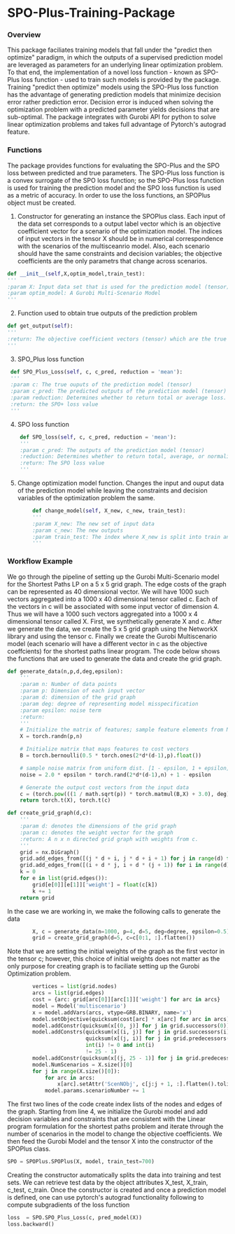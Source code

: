 # SPO-Plus-Training-Package

### Overview
This package faciliates training models that fall under the "predict then optimize" paradigm, in which the outputs of a supervised prediction model are leveraged as parameters for an underlying linear optimization problem. To that end, the implementation of a novel loss function - known as SPO-Plus loss function - used to train such models is provided by the package. Training "predict then optimize" models using the SPO-Plus loss function has the advantage of generating prediction models that minimize decision error rather prediction error. Decision error is induced when solving the optimization problem with a predicted parameter yields decisions that are sub-optimal. The package integrates with Gurobi API for python to solve linear optimization problems and takes full advantage of Pytorch's autograd feature.

### Functions
The package provides functions for evaluating the SPO-Plus and the SPO loss between predicted and true parameters. The SPO-Plus loss function is a convex surrogate of the SPO loss function; so the SPO-Plus loss function is used for training the prediction model and the SPO loss function is used as a metric of accuracy. In order to use the loss functions, an SPOPlus object must be created.

1. Constructor for generating an instance the SPOPlus class. Each input of the data set corresponds to a output label vector which is an objective coefficient vector for a scenario of the optimization model. The indices of  input vectors in the tensor X should be in numerical correspondence with the scenarios of the multisceanrio model. Also, each scenario should have the same constraints and decision variables; the objective coefficients are the only parametrs that change across scenarios.
```python
def __init__(self,X,optim_model,train_test):
'''
:param X: Input data set that is used for the prediction model (tensor)
:param optim_model: A Gurobi Multi-Scenario Model
'''  
```
2. Function used to obtain true outputs of the prediction problem
```python
def get_output(self):
'''
:return: The objective coefficient vectors (tensor) which are the true outputs of the prediction model
'''

```
3. SPO_Plus loss function
```python
 def SPO_Plus_Loss(self, c, c_pred, reduction = 'mean'):
 '''
 :param c: The true ouputs of the prediction model (tensor)
 :param c_pred: The predicted outputs of the prediction model (tensor)
 :param reduction: Determines whether to return total or average loss. Takes values 'mean' or 'sum'.
 :return: the SPO+ loss value
 '''
```
4. SPO loss function
```python
    def SPO_loss(self, c, c_pred, reduction = 'mean'):
    '''
    :param c_pred: The outputs of the prediction model (tensor)
    :reduction: Determines whether to return total, average, or normalized SPO loss. Takes values 'mean','sum', or 'normalized'
    :return: The SPO loss value
    '''
```
5. Change optimization model function. Changes the input and ouput data of the prediction model while leaving the constraints and decision variables of the optimization problem the same.
```python
        def change_model(self, X_new, c_new, train_test):
        '''
        :param X_new: The new set of input data
        :param c_new: The new outputs
        :param train_test: The index where X_new is split into train and test data
        '''
```
### Workflow Example
We go through the pipeline of setting up the Gurobi Multi-Scenario model for the Shortest Paths LP on a 5 x 5 grid graph. The edge costs of the graph can be represented as 40 dimensional vector. We will have 1000 such vectors aggregated into a 1000 x 40 dimensional tensor called c. Each of the vectors in c will be associated with some input vector of dimension 4. Thus we will have a 1000 such vectors aggregated into a 1000 x 4 dimensional tensor called X.  First, we synthetically generate X and c. After we generate the data, we create the 5 x 5 grid graph using the NetworkX library and using the tensor c. Finally we create the Gurobi Multiscenario model (each scenario will have a different vector in c as the objective coeffcients) for the shortest paths linear program. The code below shows the functions that are used to generate the data and create the grid graph.
```python
def generate_data(n,p,d,deg,epsilon):
    '''
    :param n: Number of data points
    :param p: Dimension of each input vector
    :param d: dimension of the grid graph
    :param deg: degree of representing model misspecification
    :param epsilon: noise term
    :return:
    '''
    # Initialize the matrix of features; sample feature elements from N(0,1) dist.
    X = torch.randn(p,n)

    # Initialize matrix that maps features to cost vectors
    B = torch.bernoulli(0.5 * torch.ones(2*d*(d-1),p).float())

    # sample noise matrix from uniform dist. [1 - epsilon, 1 + epsilon]
    noise = 2.0 * epsilon * torch.rand(2*d*(d-1),n) + 1 - epsilon

    # Generate the output cost vectors from the input data
    c = (torch.pow(((1 / math.sqrt(p)) * torch.matmul(B,X) + 3.0), deg) + 1.0) * noise
    return torch.t(X), torch.t(c)
```
```python
def create_grid_graph(d,c):
    '''
    :param d: denotes the dimensions of the grid graph
    :param c: denotes the weight vector for the graph
    :return: A n x n directed grid graph with weights from c.
    '''
    grid = nx.DiGraph()
    grid.add_edges_from([(j * d + i, j * d + i + 1) for j in range(d) for i in range(d-1)])
    grid.add_edges_from([(i + d * j, i + d * (j + 1)) for i in range(d) for j in range(d-1)])
    k = 0
    for e in list(grid.edges()):
        grid[e[0]][e[1]]['weight'] = float(c[k])
        k += 1
    return grid
```
In the case we are working in, we make the following calls to generate the data
```python
        X, c = generate_data(n=1000, p=4, d=5, deg=degree, epsilon=0.5)
        grid = create_grid_graph(d=5, c=c[0:1, :].flatten())
```
Note that we are setting the initial weights of the graph as the first vector in the tensor c; however, this choice of initial weights does not matter as the only purpose for creating graph is to faciliate setting up the Gurobi Optimization problem.
```python
        vertices = list(grid.nodes)
        arcs = list(grid.edges)
        cost = {arc: grid[arc[0]][arc[1]]['weight'] for arc in arcs}
        model = Model('multiscenario')
        x = model.addVars(arcs, vtype=GRB.BINARY, name='x')
        model.setObjective(quicksum(cost[arc] * x[arc] for arc in arcs), GRB.MINIMIZE)
        model.addConstr(quicksum(x[(0, j)] for j in grid.successors(0)) == 1, name='source vertex constraint')
        model.addConstrs(quicksum(x[(i, j)] for j in grid.successors(i)) -
                         quicksum(x[(j, i)] for j in grid.predecessors(i)) == 0 for i in vertices if
                         int(i) != 0 and int(i)
                         != 25 - 1)
        model.addConstr(quicksum(x[(j, 25 - 1)] for j in grid.predecessors(25 - 1)) == 1)
        model.NumScenarios = X.size()[0]
        for j in range(X.size()[0]):
            for arc in arcs:
                x[arc].setAttr('ScenNObj', c[j:j + 1, :].flatten().tolist()[arcs.index(arc)])
            model.params.scenarioNumber += 1
```
The first two lines of the code create index lists of the nodes and edges of the graph. Starting from line 4, we initialize the Gurobi model and add decision variables and constraints that are consistent with the Linear program formulation for the shortest paths problem and iterate through the number of scenarios in the model to change the objective coefficients. We then feed the Gurobi Model and the tensor X into the constructor of the SPOPlus class.
```python
SPO = SPOPlus.SPOPlus(X, model, train_test=700)
```
Creating the constructor automatically splits the data into training and test sets. We can retrieve test data by the object attributes X_test, X_train, c_test, c_train. Once the constructor is created and once a prediction model is defined, one can use pytorch's autograd functionality following to compute subgradients of the loss function
```python
loss  = SPO.SPO_Plus_Loss(c, pred_model(X))
loss.backward()
```
